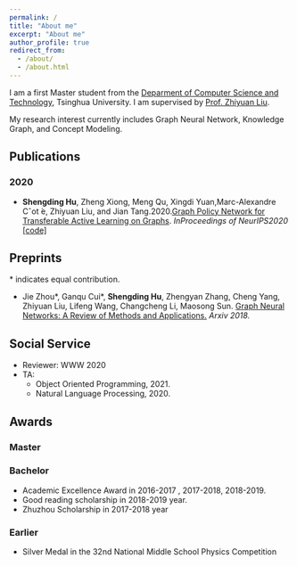 ```yaml
---
permalink: /
title: "About me"
excerpt: "About me"
author_profile: true
redirect_from: 
  - /about/
  - /about.html
---
```


I am a first Master student from the [Deparment of Computer Science and Technology](http://www.cs.tsinghua.edu.cn/), Tsinghua University. I am supervised by [Prof. Zhiyuan Liu](http://nlp.csai.tsinghua.edu.cn/~lzy/).

My research interest currently includes Graph Neural Network, Knowledge Graph, and Concept Modeling.


## Publications
### 2020
* **Shengding Hu**, Zheng Xiong, Meng Qu, Xingdi Yuan,Marc-Alexandre Cˆot ́e, Zhiyuan Liu, and Jian Tang.2020.[Graph  Policy  Network  for  Transferable  Active Learning on Graphs](https://proceedings.neurips.cc/paper/2020/hash/73740ea85c4ec25f00f9acbd859f861d-Abstract.html).  *InProceedings of NeurIPS2020* [[code]](https://github.com/ShengdingHu/GraphPolicyNetworkActiveLearning)


## Preprints
\* indicates equal contribution.

* Jie Zhou\*, Ganqu Cui\*, **Shengding Hu**, Zhengyan Zhang, Cheng Yang, Zhiyuan Liu, Lifeng Wang, Changcheng Li, Maosong Sun. [Graph Neural Networks: A Review of Methods and Applications.](https://arxiv.org/abs/1812.08434) *Arxiv 2018.*

## Social Service

- Reviewer: WWW 2020 
- TA: 
  - Object Oriented Programming, 2021.
  - Natural Language Processing, 2020.

## Awards

### Master

### Bachelor
- Academic Excellence Award in 2016-2017 , 2017-2018, 2018-2019.
- Good reading scholarship in 2018-2019 year.
- Zhuzhou Scholarship in 2017-2018 year

### Earlier
- Silver Medal in the 32nd National Middle School Physics Competition